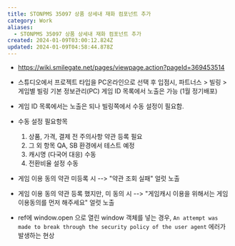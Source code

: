 ```yaml
---
title: STONPMS 35097 상품 상세내 재화 컴포넌트 추가
category: Work
aliases:
  - STONPMS 35097 상품 상세내 재화 컴포넌트 추가
created: 2024-01-09T03:00:12.824Z
updated: 2024-01-09T04:58:44.878Z
---
```


- https://wiki.smilegate.net/pages/viewpage.action?pageId=369453514

- 스튜디오에서 프로젝트 타입을 PC온라인으로 선택 후 입점시, 파트너스 > 빌링 > 게임별 빌링 기본 정보관리(PC) 게임 ID 목록에서 노출은 가능 (1월 정기배포)
- 게임 ID 목록에서는 노출은 되나 빌링쪽에서 수동 설정이 필요함.
- 수동 설정 필요항목
  1. 상품, 가격, 결제 전 주의사항 약관 등록 필요
  2. 그 외 항목 QA, SB 환경에서 테스트 예정
  3. 캐시명 (다국어 대응) 수동
  4. 전환비율 설정 수동
- 게임 이용 동의 약관 미등록 시 --> "약관 조회 실패" 얼럿 노출
- 게임 이용 동의 약관 등록 했지만, 미 동의 시 --> "게임캐시 이용을 위해서는 게임 이용동의를 먼저 해주세요" 얼럿 노출

- ref에 window.open 으로 열린 window 객체를 넣는 경우, `An attempt was made to break through the security policy of the user agent` 에러가 발생하는 현상
